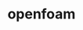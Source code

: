 ---
title: "openfoam"
layout: cache
categories: [package, v0.21.1]
meta: {"versions": ["2306"], "compilers": ["gcc@=11.4.0", "gcc@=7.3.1", "gcc@=9.4.0"], "oss": ["amzn2", "ubuntu20.04"], "platforms": ["linux"], "targets": ["aarch64", "neoverse_n1", "neoverse_v1", "ppc64le", "x86_64_v3"], "stacks": ["aws-isc", "aws-isc-aarch64", "e4s", "e4s-neoverse_v1", "e4s-power", "root"], "num_specs": 6, "num_specs_by_stack": {"aws-isc-aarch64": 2, "root": 6, "aws-isc": 1, "e4s-neoverse_v1": 1, "e4s-power": 1, "e4s": 1}}
spec_details: [{"hash": "pig2l57rwwqqa2lzi52o64wb52viiwct", "compiler": "gcc@=7.3.1", "versions": ["2306"], "os": "amzn2", "platform": "linux", "target": "aarch64", "variants": ["build_system=generic", "~int64", "~kahip", "~knl", "~metis", "~mgridgen", "~paraview", "precision=dp", "+scotch", "+source", "~vtk", "~zoltan"], "stacks": ["aws-isc-aarch64", "root"], "size": "-", "tarball": "https://binaries.spack.io/releases/v0.21.1/build_cache/linux-amzn2-aarch64/gcc-7.3.1/openfoam-2306/linux-amzn2-aarch64-gcc-7.3.1-openfoam-2306-pig2l57rwwqqa2lzi52o64wb52viiwct.spack"}, {"hash": "hh52zewtv7xbz7pa6f3xknp7qdvuekuu", "compiler": "gcc@=7.3.1", "versions": ["2306"], "os": "amzn2", "platform": "linux", "target": "neoverse_n1", "variants": ["build_system=generic", "~int64", "~kahip", "~knl", "~metis", "~mgridgen", "~paraview", "precision=dp", "+scotch", "+source", "~vtk", "~zoltan"], "stacks": ["aws-isc-aarch64", "root"], "size": "-", "tarball": "https://binaries.spack.io/releases/v0.21.1/build_cache/linux-amzn2-neoverse_n1/gcc-7.3.1/openfoam-2306/linux-amzn2-neoverse_n1-gcc-7.3.1-openfoam-2306-hh52zewtv7xbz7pa6f3xknp7qdvuekuu.spack"}, {"hash": "suo2n42wjx2b2e7bofrdwatu6vvmlgvv", "compiler": "gcc@=7.3.1", "versions": ["2306"], "os": "amzn2", "platform": "linux", "target": "x86_64_v3", "variants": ["build_system=generic", "~int64", "~kahip", "~knl", "~metis", "~mgridgen", "~paraview", "precision=dp", "+scotch", "+source", "~vtk", "~zoltan"], "stacks": ["root", "aws-isc"], "size": "-", "tarball": "https://binaries.spack.io/releases/v0.21.1/build_cache/linux-amzn2-x86_64_v3/gcc-7.3.1/openfoam-2306/linux-amzn2-x86_64_v3-gcc-7.3.1-openfoam-2306-suo2n42wjx2b2e7bofrdwatu6vvmlgvv.spack"}, {"hash": "ps3qxikrwijtebsp7ecq5652jt45msce", "compiler": "gcc@=11.4.0", "versions": ["2306"], "os": "ubuntu20.04", "platform": "linux", "target": "neoverse_v1", "variants": ["build_system=generic", "~int64", "~kahip", "~knl", "~metis", "~mgridgen", "~paraview", "precision=dp", "+scotch", "+source", "~vtk", "~zoltan"], "stacks": ["root", "e4s-neoverse_v1"], "size": "-", "tarball": "https://binaries.spack.io/releases/v0.21.1/build_cache/linux-ubuntu20.04-neoverse_v1/gcc-11.4.0/openfoam-2306/linux-ubuntu20.04-neoverse_v1-gcc-11.4.0-openfoam-2306-ps3qxikrwijtebsp7ecq5652jt45msce.spack"}, {"hash": "mnndhiiymcyw4kphg6mxjxmptms3nfud", "compiler": "gcc@=9.4.0", "versions": ["2306"], "os": "ubuntu20.04", "platform": "linux", "target": "ppc64le", "variants": ["build_system=generic", "~int64", "~kahip", "~knl", "~metis", "~mgridgen", "~paraview", "precision=dp", "+scotch", "+source", "~vtk", "~zoltan"], "stacks": ["root", "e4s-power"], "size": "-", "tarball": "https://binaries.spack.io/releases/v0.21.1/build_cache/linux-ubuntu20.04-ppc64le/gcc-9.4.0/openfoam-2306/linux-ubuntu20.04-ppc64le-gcc-9.4.0-openfoam-2306-mnndhiiymcyw4kphg6mxjxmptms3nfud.spack"}, {"hash": "iyfqscztivjq2iii5pw7u2z4bb6xpgha", "compiler": "gcc@=11.4.0", "versions": ["2306"], "os": "ubuntu20.04", "platform": "linux", "target": "x86_64_v3", "variants": ["build_system=generic", "~int64", "~kahip", "~knl", "~metis", "~mgridgen", "~paraview", "precision=dp", "+scotch", "+source", "~vtk", "~zoltan"], "stacks": ["root", "e4s"], "size": "-", "tarball": "https://binaries.spack.io/releases/v0.21.1/build_cache/linux-ubuntu20.04-x86_64_v3/gcc-11.4.0/openfoam-2306/linux-ubuntu20.04-x86_64_v3-gcc-11.4.0-openfoam-2306-iyfqscztivjq2iii5pw7u2z4bb6xpgha.spack"}]
---